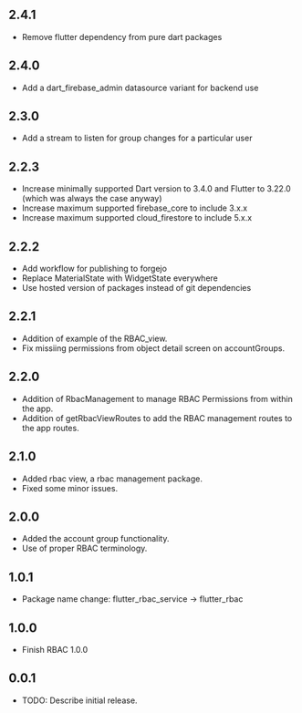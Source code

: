 ## 2.4.1

- Remove flutter dependency from pure dart packages

## 2.4.0

- Add a dart_firebase_admin datasource variant for backend use

## 2.3.0

- Add a stream to listen for group changes for a particular user

## 2.2.3

- Increase minimally supported Dart version to 3.4.0 and Flutter to 3.22.0 (which was always the case anyway)
- Increase maximum supported firebase_core to include 3.x.x
- Increase maximum supported cloud_firestore to include 5.x.x

## 2.2.2
- Add workflow for publishing to forgejo
- Replace MaterialState with WidgetState everywhere
- Use hosted version of packages instead of git dependencies

## 2.2.1

- Addition of example of the RBAC_view.
- Fix missiing permissions from object detail screen on accountGroups.

## 2.2.0

- Addition of RbacManagement to manage RBAC Permissions from within the app.
- Addition of getRbacViewRoutes to add the RBAC management routes to the app routes.

## 2.1.0

- Added rbac view, a rbac management package.
- Fixed some minor issues.

## 2.0.0

- Added the account group functionality.
- Use of proper RBAC terminology.

## 1.0.1

- Package name change: flutter_rbac_service -> flutter_rbac

## 1.0.0

- Finish RBAC 1.0.0

## 0.0.1

- TODO: Describe initial release.
